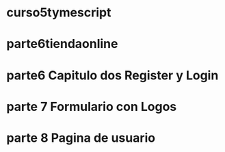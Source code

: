 # curso5tymescript
# parte6tiendaonline
# parte6 Capitulo dos Register y Login 
# parte 7 Formulario con Logos
# parte 8 Pagina de usuario
